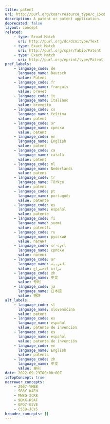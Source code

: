 ```yaml
---
title: patent
uri: http://purl.org/coar/resource_type/c_15cd
description: A patent or patent application.
deprecated: false
layout: concept
related:
    - type: Broad Match
      uri: http://purl.org/dc/dcmitype/Text
    - type: Exact Match
      uri: http://purl.org/spar/fabio/Patent
    - type: Exact Match
      uri: http://purl.org/eprint/type/Patent
pref_labels:
    - language_code: de
      language_name: Deutsch
      value: Patent
    - language_code: fr
      language_name: français
      value: brevet
    - language_code: it
      language_name: italiano
      value: brevetto
    - language_code: cs
      language_name: čeština
      value: patent
    - language_code: sr
      language_name: српски
      value: patent
    - language_code: en
      language_name: English
      value: patent
    - language_code: ca
      language_name: català
      value: patent
    - language_code: nl
      language_name: Nederlands
      value: patent
    - language_code: tr
      language_name: Türkçe
      value: patent
    - language_code: pt
      language_name: português
      value: patente
    - language_code: es
      language_name: español
      value: patente
    - language_code: fi
      language_name: suomi
      value: patentti
    - language_code: ru
      language_name: русский
      value: патент
    - language_code: sr-cyrl
      language_name: српски
      value: патент
    - language_code: ar
      language_name: العربية
      value: براءة الاختراع
    - language_code: zh
      language_name: 中文
      value: 专利
    - language_code: ja
      language_name: 日本語
      value: 特許
alt_labels:
    - language_code: sl
      language_name: slovenščina
      value: patent
    - language_code: es
      language_name: español
      value: patente de invencion
    - language_code: es
      language_name: español
      value: patente de invención
    - language_code: en
      language_name: English
      value: patents
    - language_code: zh
      language_name: 中文
      value: 專利
date: 2022-09-29T00:00:00Z
isTopConcept: true
narrower_concepts:
    - Z907-YMBB
    - SB3Y-W4EH
    - MW8G-3CR8
    - 9DKX-KSAF
    - GPQ7-G5VE
    - C53B-JCY5
broader_concepts: []
---
```


